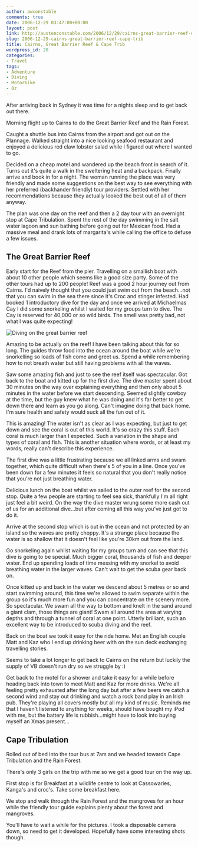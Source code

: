 ```yaml
---
author: awconstable
comments: true
date: 2006-12-29 03:47:00+00:00
layout: post
link: http://austenconstable.com/2006/12/29/cairns-great-barrier-reef-cape-trib/
slug: 2006-12-29-cairns-great-barrier-reef-cape-trib
title: Cairns, Great Barrier Reef & Cape Trib
wordpress_id: 20
categories:
- Travel
tags:
- Adventure
- Diving
- Motorbike
- Oz
---
```


After arriving back in Sydney it was time for a nights sleep and to get back out there.

Morning flight up to Cairns to do the Great Barrier Reef and the Rain Forest.

Caught a shuttle bus into Cairns from the airport and got out on the Plannage.
Walked straight into a nice looking seafood restaurant and enjoyed a
delicious red claw lobster salad while I figured out where I wanted to
go.

Decided on a cheap motel and wandered up the beach front in
search of it. Turns out it's quite a walk in the sweltering heat and a
backpack. Finally arrive and book in for a night.
The woman running the place was very friendly and made some suggestions on the best way to see everything with her preferred (backhander friendly) tour providers.
Settled with her recommendations because they actually looked the best out of all of them anyway.

The plan was one day on the reef and then a 2 day tour with an overnight stop at Cape
Tribulation. Spent the rest of the day swimming in the salt water lagoon and sun
bathing before going out for Mexican food. Had a massive meal and drank lots of
margarita's while calling the office to defuse a few issues.

## The Great Barrier Reef

Early start for the Reef from the pier. Travelling on a smallish boat with
about 10 other people which seems like a good size party. Some of the
other tours had up to 200 people! Reef was a good 2 hour journey out
from Cairns. I'd naively thought that you could just swim out from the
beach...not that you can swim in the sea there since it's Croc and stinger infested.
Had booked 1 introductory dive for the day and once we arrived at Michaelmas Cay I did some snorkeling
whilst I waited for my groups turn to dive. The Cay is reserved for
40,000 or so wild birds. The smell was pretty bad, not what I was quite
expecting!

![Diving on the great barrier reef](http://lh6.google.co.uk/image/awconstable/RZ4r2CVjdhI/AAAAAAAAA88/i3O8pxt7SWc/s800/F1000007.JPG)

Amazing to be actually on the reef! I have been talking about this for so long.
The guides throw food into the ocean around the boat while we're snorkelling so loads of fish come and greet us.
Spend a while remembering how to not breath water but still having problems with all the waves.

Saw some amazing fish and just to see the reef itself was spectacular. Got back to the boat and kitted up for the first dive. The dive master spent about 30 minutes on the way over explaining everything and then only about 5 minutes in the water before we start descending. Seemed slightly cowboy at the time, but the guy knew what he was doing and it's far better to get down there and learn as you go along. Can't imagine doing that back home. I'm sure health and safety would suck all the fun out of it.

This is amazing! The water isn't as clear as I was expecting, but just to
get down and see the coral is out of this world. It's so crazy this stuff.
Each coral is much larger than I expected. Such a variation in the shape and types of coral and fish. This is another situation where words, or at least my words, really can't describe this experience.

The first dive was a little frustrating because we all linked arms and swam together, which quite difficult when there's 5 of you in a line. Once you've been down for a few minutes it feels so natural that you don't really notice that you're not just
breathing water.

Delicious lunch on the boat whilst we sailed to the outer reef for the second stop. Quite a few people are starting to feel sea sick, thankfully I'm all right just feel
a bit weird. On the way the dive master wrung some more cash out of us for an additional dive...but after coming all this way you've just got to do it.

Arrive at the second stop which is out in the ocean and not protected by an
island so the waves are pretty choppy. It's a strange place because the
water is so shallow that it doesn't feel like you're 30km out from the
land.

Go snorkeling again whilst waiting for my groups turn and
can see that this dive is going to be special. Much bigger coral,
thousands of fish and deeper water. End up spending loads of time
messing with my snorkel to avoid breathing water in the larger waves.
Can't wait to get the scuba gear back on.

Once kitted up and back in the water we descend about 5 metres or so and
start swimming around, this time we're allowed to swim separate within
the group so it's much more fun and you can concentrate on the scenery more.
So spectacular. We swam all the way to bottom and knelt in the sand around a giant clam, those things are giant!
Swam all around the area at varying depths and through a tunnel of coral at one point. Utterly brilliant, such an excellent way to be introduced to scuba diving and the reef.

Back on the boat we took it easy for the ride home. Met an English couple Matt and Kaz who I end up drinking beer with on the sun deck exchanging travelling stories.

Seems to take a lot longer to get back to Cairns on the return but luckily the supply of VB doesn't run dry so we struggle by :)

Get back to the motel for a shower and take it easy for a while before heading back into town to meet Matt and Kaz for more drinks. We're all
feeling pretty exhausted after the long day but after a few beers we
catch a second wind and stay out drinking and watch a rock band play in
an Irish pub. They're playing all covers mostly but all my kind of
music. Reminds me that I haven't listened to anything for weeks, should
have bought my iPod with me, but the battery life is rubbish...might have to look into buying myself an Xmas present...

## Cape Tribulation

Rolled out of bed into the tour bus at 7am and we headed towards Cape Tribulation and the Rain Forest.

There's only 3 girls on the trip with me so we get a good tour on the way up.

First stop is for Breakfast at a wildlife centre to look at Cassowaries, Kanga's and croc's. Take some breakfast here.

We stop and walk through the Rain Forest and the mangroves for an hour while the friendly tour guide explains plenty about the forest and mangroves.

You'll have to wait a while for the pictures. I took a disposable camera down,
so need to get it developed. Hopefully have some interesting shots
though.
